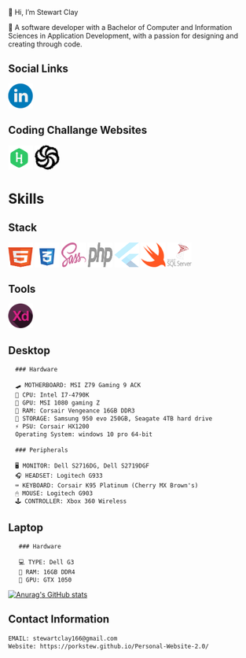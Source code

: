 👋 Hi, I’m Stewart Clay

🙋‍ A software developer with a Bachelor of Computer and Information Sciences in Application Development, with a passion for designing and creating through code.
 ## Social Links
   <a href="https://www.linkedin.com/in/stewart-clay-7a1abb128/"><img src="/SocialIcons/linkedin.svg" width=50px; height=50px;></a>
## Coding Challange Websites
   <a href="https://www.hackerrank.com/stewartclay166"><img src="/CodeChallangeWebsites/hackerrank.svg" width=50px; height=50px;></a>
   <a href="https://www.codewars.com/users/PorkStew"><img src="/CodeChallangeWebsites/codewars.svg" width=50px; height=50px;></a>
   
 # Skills
   ## Stack
   <a href="t.ly/VL6f"><img src="/Languages/html5.svg" width=50px; height=50px;></a>
   <a href="#"><img src="/Languages/css3.svg" width=50px; height=50px;></a>
   <a href="#"><img src="/Languages/sass.svg" width=50px; height=50px;></a>
   <a href="#"><img src="/Languages/php.svg" width=50px; height=50px;></a>
   <a href="#"><img src="/Languages/flutter.svg" width=50px; height=50px;></a><a href="#"></a>
   <a href="#"><img src="/Languages/swift.svg" width=50px; height=50px;></a>
   <a href="#"><img src="/Languages/microsoft-sql-server.svg" width=50px; height=50px;></a>
   ## Tools
   <a href="#"><img src="/Tools/Adobe XD.svg" width=50px; height=50px;></a>

## Desktop

      ### Hardware

      🛹 MOTHERBOARD: MSI Z79 Gaming 9 ACK
      🧠 CPU: Intel I7-4790K
      🙈 GPU: MSI 1080 gaming Z
      🍜 RAM: Corsair Vengeance 16GB DDR3
      🏬 STORAGE: Samsung 950 evo 250GB, Seagate 4TB hard drive
      ⚡ PSU: Corsair HX1200
      Operating System: windows 10 pro 64-bit
  
      ### Peripherals

      🖥 MONITOR: Dell S2716DG, Dell S2719DGF
      🎧 HEADSET: Logitech G933
      ⌨ KEYBOARD: Corsair K95 Platinum (Cherry MX Brown's)
      🖱 MOUSE: Logitech G903
      🕹 CONTROLLER: Xbox 360 Wireless
  
## Laptop

       ### Hardware
       
       💻 TYPE: Dell G3
       🍜 RAM: 16GB DDR4
       🙈 GPU: GTX 1050
<!---
PorkStew/PorkStew is a ✨ special ✨ repository because its `README.md` (this file) appears on your GitHub profile.
You can click the Preview link to take a look at your changes.
--->
[![Anurag's GitHub stats](https://github-readme-stats.vercel.app/api?username=porkstew)](https://github.com/anuraghazra/github-readme-stats)

## Contact Information
    EMAIL: stewartclay166@gmail.com
    Website: https://porkstew.github.io/Personal-Website-2.0/
   
